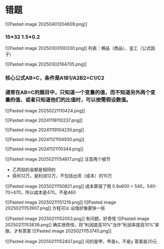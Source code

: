 # 错题

![[Pasted image 20250401204609.png]]
### 15\*32    1.5\*0.2

![[Pasted image 20250303100330.png]]
列表：横品（商品）、竖工（公式因子）

![[Pasted image 20250302164705.png]]
### 核心公式AB=C，条件是A1B1/A2B2=C1/C2
### 通常在AB=C的题目中，只知道一个变量的值，而不知道另外两个变量的值、或者只知道他们的比值时，可以按需假设数值。

![[Pasted image 20250221110424.png]]

![[Pasted image 20241118110237.png]]

![[Pasted image 20241119104235.png]]

![[Pasted image 20241121104930.png]]

![[Pasted image 20241121110344.png]]

![[Pasted image 20250211154817.png]]
注意两个细节
- 乙丙投的金额是相同的
- 获利12万，是利润12万，不包括出资（成本）的10万

![[Pasted image 20250211150821.png]]
成本算错了喂
0.9x600 = 540，540-70=470，所以成本是470，不是460

![[Pasted image 20250211151219.png]]
![[Pasted image 20250211153907.png]]
方程可以
设值好像更快一些

![[Pasted image 20250211152053.png]]
有问题，好奇怪
![[Pasted image 20250211153839.png]]
确实很奇怪，将“利润提高10%”当作“利润率提高10%”来做，才有答案
![[Pasted image 20250211153745.png]]

![[Pasted image 20250211152407.png]]
问的是甲，甲是x，不是y
答案是20元